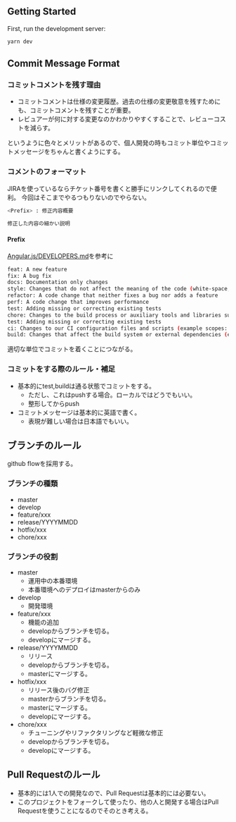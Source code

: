 ## Getting Started

First, run the development server:

```bash
yarn dev
```


## Commit Message Format

### コミットコメントを残す理由
- コミットコメントは仕様の変更履歴。過去の仕様の変更敬意を残すためにも、コミットコメントを残すことが重要。
- レビュアーが何に対する変更なのかわかりやすくすることで、レビューコストを減らす。

というように色々とメリットがあるので、個人開発の時もコミット単位やコミットメッセージをちゃんと書くようにする。

### コメントのフォーマット

JIRAを使っているならチケット番号を書くと勝手にリンクしてくれるので便利。
今回はそこまでやるつもりないのでやらない。

```bash
<Prefix> : 修正内容概要

修正した内容の細かい説明
```

#### Prefix
[Angular.js/DEVELOPERS.md](https://github.com/angular/angular.js/blob/master/DEVELOPERS.md#type)を参考に

```bash
feat: A new feature
fix: A bug fix
docs: Documentation only changes
style: Changes that do not affect the meaning of the code (white-space, formatting, missing semi-colons, etc)
refactor: A code change that neither fixes a bug nor adds a feature
perf: A code change that improves performance
test: Adding missing or correcting existing tests
chore: Changes to the build process or auxiliary tools and libraries such as documentation generation
test: Adding missing or correcting existing tests
ci: Changes to our CI configuration files and scripts (example scopes: Travis, Circle, BrowserStack, SauceLabs)
build: Changes that affect the build system or external dependencies (example scopes: gulp, broccoli, npm)
```

適切な単位でコミットを着くことにつながる。

### コミットをする際のルール・補足

- 基本的にtest,buildは通る状態でコミットをする。
  - ただし、これはpushする場合。ローカルではどうでもいい。
  - 整形してからpush
- コミットメッセージは基本的に英語で書く。
  - 表現が難しい場合は日本語でもいい。

## ブランチのルール
github flowを採用する。

### ブランチの種類
- master
- develop
- feature/xxx
- release/YYYYMMDD
- hotfix/xxx
- chore/xxx

### ブランチの役割
- master
  - 運用中の本番環境
  - 本番環境へのデプロイはmasterからのみ
- develop
  - 開発環境
- feature/xxx
  - 機能の追加
  - developからブランチを切る。
  - developにマージする。
- release/YYYYMMDD
  - リリース
  - developからブランチを切る。
  - masterにマージする。
- hotfix/xxx
  - リリース後のバグ修正
  - masterからブランチを切る。
  - masterにマージする。
  - developにマージする。
- chore/xxx
  - チューニングやリファクタリングなど軽微な修正
  - developからブランチを切る。
  - developにマージする。

## Pull Requestのルール
- 基本的には1人での開発なので、Pull Requestは基本的には必要ない。
- このプロジェクトをフォークして使ったり、他の人と開発する場合はPull Requestを使うことになるのでそのとき考える。